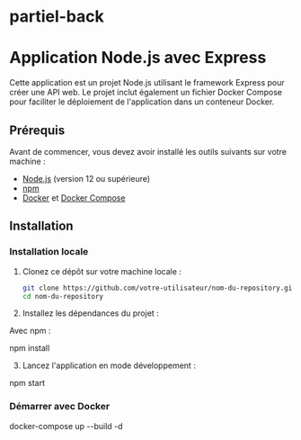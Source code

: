 # partiel-back

# Application Node.js avec Express

Cette application est un projet Node.js utilisant le framework Express pour créer une API web. Le projet inclut également un fichier Docker Compose pour faciliter le déploiement de l'application dans un conteneur Docker.

## Prérequis

Avant de commencer, vous devez avoir installé les outils suivants sur votre machine :

- [Node.js](https://nodejs.org/) (version 12 ou supérieure)
- [npm](https://www.npmjs.com/)
- [Docker](https://www.docker.com/) et [Docker Compose](https://docs.docker.com/compose/)

## Installation

### Installation locale

1. Clonez ce dépôt sur votre machine locale :

   ```bash
   git clone https://github.com/votre-utilisateur/nom-du-repository.git
   cd nom-du-repository

2. Installez les dépendances du projet :

Avec npm :
 
npm install

3. Lancez l'application en mode développement :

npm start

### Démarrer avec Docker

docker-compose up --build -d